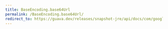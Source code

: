 ```yaml
---
title: BaseEncoding.base64Url
permalink: /BaseEncoding.base64Url/
redirect_to: https://guava.dev/releases/snapshot-jre/api/docs/com/google/common/io/BaseEncoding.html#base64Url--
---
```

